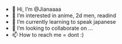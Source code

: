 - 👋 Hi, I’m @Jianaaaa
- 👀 I’m interested in anime, 2d men, readind
- 🌱 I’m currently learning to speak japanese
- 💞️ I’m looking to collaborate on ...
- 📫 How to reach me = dont :)

<!---
Jianaaaa/Jianaaaa is a ✨ special ✨ repository because its `README.md` (this file) appears on your GitHub profile.
You can click the Preview link to take a look at your changes.
--->
